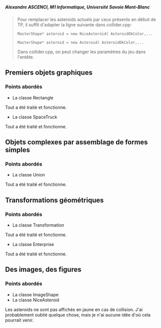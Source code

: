 ##### Alexandre ASCENCI, M1 Informatique, Université Savoie Mont-Blanc

> Pour remplacer les asteroids actuels par ceux présents en
> début de TP, il suffit d'adapter la ligne suivante dans collider.cpp:
> ```
> MasterShape* asteroid = new NiceAsteroid( AsteroidOkColor,...
>
> MasterShape* asteroid = new Asteroid( AsteroidOkColor,...
> ```
>
> Dans collider.cpp, on peut changer les paramètres du jeu
> dans l'entête.

## Premiers objets graphiques

### Points abordés

- La classe Rectangle

Tout a été traité et fonctionne.

- La classe SpaceTruck

Tout a été traité et fonctionne.

## Objets complexes par assemblage de formes simples

### Points abordés

- La classe Union

Tout a été traité et fonctionne.

## Transformations géométriques

### Points abordés

- La classe Transformation

Tout a été traité et fonctionne.

- La classe Enterprise

Tout a été traité et fonctionne.

## Des images, des figures

### Points abordés

- La classe ImageShape
- La classe NiceAsteroid

Les asteroids ne sont pas affichés en jaune en cas de collision.
J'ai probablement oublié quelque chose, mais je n'ai aucune idée
d'où cela pourrait venir.
